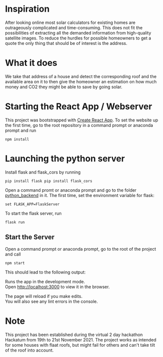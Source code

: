 # Inspiration
After looking online most solar calculators for existing homes are outrageously complicated and time-consuming. This does not fit the possibilities of extracting all the demanded information from high-quality satellite images. To reduce the hurdles for possible homeowners to get a quote the only thing that should be of interest is the address. 

# What it does
We take that address of a house and detect the corresponding roof and the available area on it to then give the homeowner an estimation on how much money and CO2 they might be able to save by going solar. 

# Starting the React App / Webserver

This project was bootstrapped with [Create React App](https://github.com/facebook/create-react-app).
To set the website up the first time, go to the root repository in a command prompt or anaconda prompt and run 

`npm install`

# Launching the python server

Install flask and flask_cors by running 

`pip install flask
pip install flask_cors`

Open a command promt or anaconda prompt and go to the folder [python_backend](/python_backend) in it. The first time, set the environment variable for flask:

`set FLASK_APP=FlaskServer`

To start the flask server, run 

`flask run`

## Start the Server
Open a command prompt or anaconda prompt, go to the root of the project and call

`npm start`

This should lead to the following output:

Runs the app in the development mode.\
Open [http://localhost:3000](http://localhost:3000) to view it in the browser.

The page will reload if you make edits.\
You will also see any lint errors in the console.

# Note
This project has been established during the virtual 2 day hackathon Hackatum from 19th to 21st November 2021. The project works as intended for some houses with flaat roofs, but might fail for others and can't take tilt of the roof into account.
